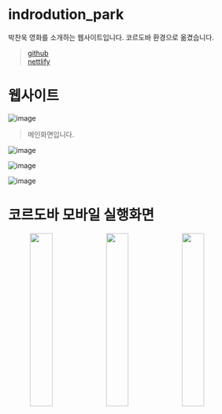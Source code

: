 # indrodution_park
 박찬욱 영화를 소개하는 웹사이트입니다. 코르도바 환경으로 옮겼습니다.
 
>[github](https://byeot.github.io/About_Park_M/)  
[nettlify](https://introdution.netlify.app/)



# 웹사이트

![image](https://user-images.githubusercontent.com/94339420/204194187-70a24c0d-113e-4f95-93e0-7d9ce94365b3.png)

> 메인화면입니다.

![image](https://user-images.githubusercontent.com/94339420/204194230-23713ba5-1bab-4f45-8523-1256fb66ad38.png)

> 
![image](https://user-images.githubusercontent.com/94339420/204194260-a2b841a4-40b6-4e13-b7e9-3430a66d2e13.png)



![image](https://user-images.githubusercontent.com/94339420/204194290-41884182-203f-4284-9a44-a133ffe85d6f.png)



# 코르도바 모바일 실행화면




<img src="https://user-images.githubusercontent.com/94339420/204440733-1b6e1a0c-9002-43a3-8a5b-1a2937b03833.png" width="30%" align="right">

<img src="https://user-images.githubusercontent.com/94339420/204196358-09d9233e-9bea-46c0-a49e-e24bd06eae7c.png" width="30%"  align="right">

<img src="https://user-images.githubusercontent.com/94339420/204196405-f698dbf1-9743-4898-bae1-2dae60f5cb82.png" width="30%" align="right">










